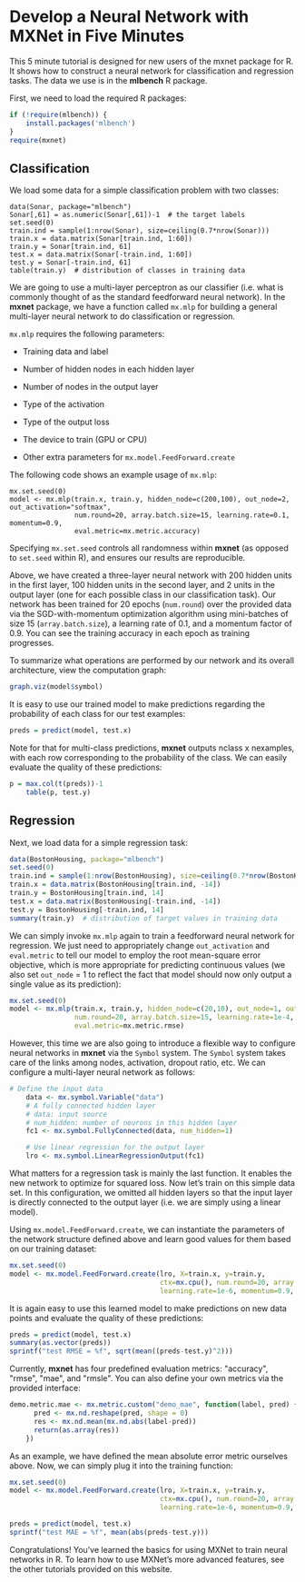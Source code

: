 <!--- Licensed to the Apache Software Foundation (ASF) under one -->
<!--- or more contributor license agreements.  See the NOTICE file -->
<!--- distributed with this work for additional information -->
<!--- regarding copyright ownership.  The ASF licenses this file -->
<!--- to you under the Apache License, Version 2.0 (the -->
<!--- "License"); you may not use this file except in compliance -->
<!--- with the License.  You may obtain a copy of the License at -->

<!---   http://www.apache.org/licenses/LICENSE-2.0 -->

<!--- Unless required by applicable law or agreed to in writing, -->
<!--- software distributed under the License is distributed on an -->
<!--- "AS IS" BASIS, WITHOUT WARRANTIES OR CONDITIONS OF ANY -->
<!--- KIND, either express or implied.  See the License for the -->
<!--- specific language governing permissions and limitations -->
<!--- under the License. -->


# Develop a Neural Network with MXNet in Five Minutes

This 5 minute tutorial is designed for new users of the mxnet package for R. It shows how to construct a neural network for classification and regression tasks. The data we use is in the **mlbench** R package. 

First, we need to load the required R packages:

```R
if (!require(mlbench)) {
    install.packages('mlbench')
}
require(mxnet)
```

## Classification

We load some data for a simple classification problem with two classes:

```R2}
data(Sonar, package="mlbench")
Sonar[,61] = as.numeric(Sonar[,61])-1  # the target labels
set.seed(0)
train.ind = sample(1:nrow(Sonar), size=ceiling(0.7*nrow(Sonar)))
train.x = data.matrix(Sonar[train.ind, 1:60])
train.y = Sonar[train.ind, 61]
test.x = data.matrix(Sonar[-train.ind, 1:60])
test.y = Sonar[-train.ind, 61]
table(train.y)  # distribution of classes in training data
```

We are going to use a multi-layer perceptron as our classifier (i.e. what is commonly thought of as the standard feedforward neural network). 
In the **mxnet** package, we have a function called ``mx.mlp`` for building a general multi-layer neural network to do classification or regression.

``mx.mlp`` requires the following parameters:

- Training data and label

- Number of hidden nodes in each hidden layer

- Number of nodes in the output layer

- Type of the activation

- Type of the output loss

- The device to train (GPU or CPU)

- Other extra parameters for ``mx.model.FeedForward.create``

The following code shows an example usage of ``mx.mlp``:

```R4}
mx.set.seed(0)
model <- mx.mlp(train.x, train.y, hidden_node=c(200,100), out_node=2, out_activation="softmax",
                num.round=20, array.batch.size=15, learning.rate=0.1, momentum=0.9,
                eval.metric=mx.metric.accuracy)
```

Specifying ``mx.set.seed`` controls all randomness within **mxnet** (as opposed to ``set.seed`` within R), and ensures our results are reproducible.

Above, we have created a three-layer neural network with 200 hidden units in the first layer, 100 hidden units in the second layer, and 2 units in the output layer (one for each possible class in our classification task).
Our network has been trained for 20 epochs (``num.round``) over the provided data via the SGD-with-momentum optimization algorithm using mini-batches of size 15 (``array.batch.size``), a learning rate of 0.1, and a momentum factor of 0.9.
You can see the training accuracy in each epoch as training progresses. 

To summarize what operations are performed by our network and its overall architecture, view the computation graph:

```R
graph.viz(model$symbol)
```

It is easy to use our trained model to make predictions regarding the probability of each class for our test examples:

```R
preds = predict(model, test.x)
```

Note for that for multi-class predictions, **mxnet** outputs nclass x nexamples, with each row corresponding to the probability of the class.
We can easily evaluate the quality of these predictions:

```R
p = max.col(t(preds))-1
    table(p, test.y)
```

## Regression

Next, we load data for a simple regression task:

```R
data(BostonHousing, package="mlbench")
set.seed(0)
train.ind = sample(1:nrow(BostonHousing), size=ceiling(0.7*nrow(BostonHousing)))
train.x = data.matrix(BostonHousing[train.ind, -14])
train.y = BostonHousing[train.ind, 14]
test.x = data.matrix(BostonHousing[-train.ind, -14])
test.y = BostonHousing[-train.ind, 14]
summary(train.y)  # distribution of target values in training data
```

We can simply invoke ``mx.mlp`` again to train a feedforward neural network for regression. We just need to  appropriately change ``out_activation`` and ``eval.metric`` to tell our model to employ the root mean-square error objective, which is more appropriate for predicting continuous values (we also set ``out_node`` = 1 to reflect the fact that model should now only output a single value as its prediction):

```R
mx.set.seed(0)
model <- mx.mlp(train.x, train.y, hidden_node=c(20,10), out_node=1, out_activation="rmse",
                num.round=20, array.batch.size=15, learning.rate=1e-4, momentum=0.9,
                eval.metric=mx.metric.rmse)
```

However, this time we are also going to introduce a flexible way to configure neural networks in **mxnet** via the ``Symbol`` system.  The ``Symbol`` system takes care of the links among nodes, activation, dropout ratio, etc. 
We can configure a multi-layer neural network as follows:

```R
# Define the input data
    data <- mx.symbol.Variable("data")
    # A fully connected hidden layer
    # data: input source
    # num_hidden: number of neurons in this hidden layer
    fc1 <- mx.symbol.FullyConnected(data, num_hidden=1)

    # Use linear regression for the output layer
    lro <- mx.symbol.LinearRegressionOutput(fc1)
```

What matters for a regression task is mainly the last function. It enables the new network to optimize for squared loss. Now let’s train on this simple data set. In this configuration, we omitted all hidden layers so that the input layer is directly connected to the output layer (i.e. we are simply using a linear model).

Using ``mx.model.FeedForward.create``, we can instantiate the parameters of the network structure defined above and learn good values for them based on our training dataset:

```R
mx.set.seed(0)
model <- mx.model.FeedForward.create(lro, X=train.x, y=train.y,
                                     ctx=mx.cpu(), num.round=20, array.batch.size=15,
                                     learning.rate=1e-6, momentum=0.9,  eval.metric=mx.metric.rmse)
```

It is again easy to use this learned model to make predictions on new data points and evaluate the quality of these predictions:

```R
preds = predict(model, test.x)
summary(as.vector(preds))
sprintf("test RMSE = %f", sqrt(mean((preds-test.y)^2)))
```

Currently, **mxnet** has four predefined evaluation metrics: "accuracy", "rmse", "mae", and "rmsle". 
You can also define your own metrics via the provided interface:

```R
demo.metric.mae <- mx.metric.custom("demo_mae", function(label, pred) {
      pred <- mx.nd.reshape(pred, shape = 0)
      res <- mx.nd.mean(mx.nd.abs(label-pred))
      return(as.array(res))
    })
```

As an example, we have defined the mean absolute error metric ourselves above. Now, we can simply plug it into the training function:

```R
mx.set.seed(0)
model <- mx.model.FeedForward.create(lro, X=train.x, y=train.y,
                                     ctx=mx.cpu(), num.round=20, array.batch.size=15,
                                     learning.rate=1e-6, momentum=0.9, eval.metric=demo.metric.mae)
```

```R
preds = predict(model, test.x)
sprintf("test MAE = %f", mean(abs(preds-test.y)))
```

Congratulations! You’ve learned the basics for using MXNet to train neural networks in R. To learn how to use MXNet’s more advanced features, see the other tutorials provided on this website.
